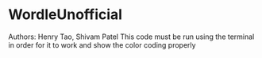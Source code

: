 # WordleUnofficial
Authors: Henry Tao, Shivam Patel
This code must be run using the terminal in order for it to work and show the color coding properly
